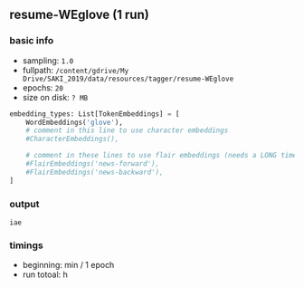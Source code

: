 ## resume-WEglove (1 run)

### basic info

- sampling:     `1.0`
- fullpath:     `/content/gdrive/My Drive/SAKI_2019/data/resources/tagger/resume-WEglove`
- epochs:       `20`
- size on disk: `? MB`

```python
embedding_types: List[TokenEmbeddings] = [
    WordEmbeddings('glove'),
    # comment in this line to use character embeddings
    #CharacterEmbeddings(),

    # comment in these lines to use flair embeddings (needs a LONG time to train :-)
    #FlairEmbeddings('news-forward'),
    #FlairEmbeddings('news-backward'),
]
```

### output

```
iae
```

### timings

- beginning: min / 1 epoch
- run totoal: h